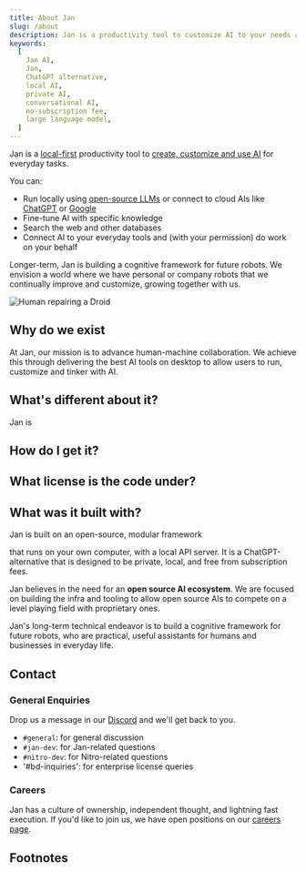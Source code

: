 ```yaml
---
title: About Jan
slug: /about
description: Jan is a productivity tool to customize AI to your needs and workflows. 
keywords:
  [
    Jan AI,
    Jan,
    ChatGPT alternative,
    local AI,
    private AI,
    conversational AI,
    no-subscription fee,
    large language model,
  ]
---
```


Jan is a [local-first](https://www.inkandswitch.com/local-first/) productivity tool to [create, customize and use AI](https://www.gatesnotes.com/AI-agents) for everyday tasks. 

You can: 
- Run locally using [open-source LLMs](https://huggingface.co/models?pipeline_tag=text-generation) or connect to cloud AIs like [ChatGPT](https://openai.com/blog/openai-api) or [Google](https://ai.google.dev/)
- Fine-tune AI with specific knowledge
- Search the web and other databases
- Connect AI to your everyday tools and (with your permission) do work on your behalf

Longer-term, Jan is building a cognitive framework for future robots. We envision a world where we have personal or company robots that we continually improve and customize, growing together with us. 

![Human repairing a Droid](/img/star-wars-droids.png)

## Why do we exist

At Jan, our mission is to advance human-machine collaboration. We achieve this through delivering the best AI tools on desktop to allow users to run, customize and tinker with AI.        

## What's different about it?

Jan is 

## How do I get it?

## What license is the code under?

## What was it built with?





Jan is built on an open-source, modular framework 

 that runs on your own computer, with a local API server. It is a ChatGPT-alternative that is designed to be private, local, and free from subscription fees.



Jan believes in the need for an **open source AI ecosystem**. We are focused on building the infra and tooling to allow open source AIs to compete on a level playing field with proprietary ones.

Jan's long-term technical endeavor is to build a cognitive framework for future robots, who are practical, useful assistants for humans and businesses in everyday life.

## Contact

### General Enquiries

Drop us a message in our [Discord](https://discord.gg/af6SaTdzpx) and we'll get back to you.

- `#general`: for general discussion
- `#jan-dev`: for Jan-related questions
- `#nitro-dev`: for Nitro-related questions
- '#bd-inquiries': for enterprise license queries

### Careers

Jan has a culture of ownership, independent thought, and lightning fast execution. If you'd like to join us, we have open positions on our [careers page](https://janai.bamboohr.com/careers).

## Footnotes
